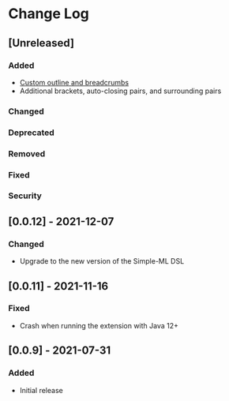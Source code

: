 # Change Log

## [Unreleased]
### Added
- [Custom outline and breadcrumbs](https://github.com/Simple-ML/Simple-ML/pull/114)
- Additional brackets, auto-closing pairs, and surrounding pairs
### Changed
### Deprecated
### Removed
### Fixed
### Security

## [0.0.12] - 2021-12-07
### Changed
- Upgrade to the new version of the Simple-ML DSL

## [0.0.11] - 2021-11-16
### Fixed
- Crash when running the extension with Java 12+

## [0.0.9] - 2021-07-31
### Added
- Initial release
